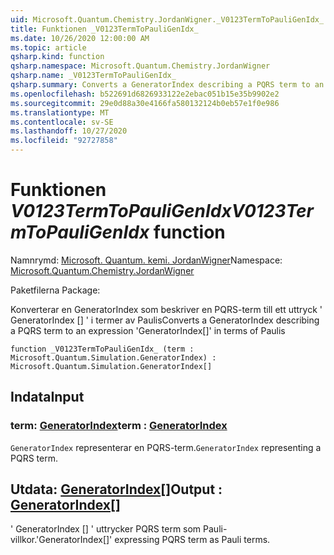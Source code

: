 ```yaml
---
uid: Microsoft.Quantum.Chemistry.JordanWigner._V0123TermToPauliGenIdx_
title: Funktionen _V0123TermToPauliGenIdx_
ms.date: 10/26/2020 12:00:00 AM
ms.topic: article
qsharp.kind: function
qsharp.namespace: Microsoft.Quantum.Chemistry.JordanWigner
qsharp.name: _V0123TermToPauliGenIdx_
qsharp.summary: Converts a GeneratorIndex describing a PQRS term to an expression 'GeneratorIndex[]' in terms of Paulis
ms.openlocfilehash: b522691d6826933122e2ebac051b15e35b9902e2
ms.sourcegitcommit: 29e0d88a30e4166fa580132124b0eb57e1f0e986
ms.translationtype: MT
ms.contentlocale: sv-SE
ms.lasthandoff: 10/27/2020
ms.locfileid: "92727858"
---
```

# <a name="_v0123termtopauligenidx_-function"></a><span data-ttu-id="474eb-102">Funktionen _V0123TermToPauliGenIdx_</span><span class="sxs-lookup"><span data-stu-id="474eb-102">_V0123TermToPauliGenIdx_ function</span></span>

<span data-ttu-id="474eb-103">Namnrymd: [Microsoft. Quantum. kemi. JordanWigner](xref:Microsoft.Quantum.Chemistry.JordanWigner)</span><span class="sxs-lookup"><span data-stu-id="474eb-103">Namespace: [Microsoft.Quantum.Chemistry.JordanWigner](xref:Microsoft.Quantum.Chemistry.JordanWigner)</span></span>

<span data-ttu-id="474eb-104">Paketfilerna [](https://nuget.org/packages/)</span><span class="sxs-lookup"><span data-stu-id="474eb-104">Package: [](https://nuget.org/packages/)</span></span>


<span data-ttu-id="474eb-105">Konverterar en GeneratorIndex som beskriver en PQRS-term till ett uttryck ' GeneratorIndex [] ' i termer av Paulis</span><span class="sxs-lookup"><span data-stu-id="474eb-105">Converts a GeneratorIndex describing a PQRS term to an expression 'GeneratorIndex[]' in terms of Paulis</span></span>

```qsharp
function _V0123TermToPauliGenIdx_ (term : Microsoft.Quantum.Simulation.GeneratorIndex) : Microsoft.Quantum.Simulation.GeneratorIndex[]
```


## <a name="input"></a><span data-ttu-id="474eb-106">Indata</span><span class="sxs-lookup"><span data-stu-id="474eb-106">Input</span></span>

### <a name="term--generatorindex"></a><span data-ttu-id="474eb-107">term: [GeneratorIndex](xref:Microsoft.Quantum.Simulation.GeneratorIndex)</span><span class="sxs-lookup"><span data-stu-id="474eb-107">term : [GeneratorIndex](xref:Microsoft.Quantum.Simulation.GeneratorIndex)</span></span>

<span data-ttu-id="474eb-108">`GeneratorIndex` representerar en PQRS-term.</span><span class="sxs-lookup"><span data-stu-id="474eb-108">`GeneratorIndex` representing a PQRS term.</span></span>



## <a name="output--generatorindex"></a><span data-ttu-id="474eb-109">Utdata: [GeneratorIndex](xref:Microsoft.Quantum.Simulation.GeneratorIndex)[]</span><span class="sxs-lookup"><span data-stu-id="474eb-109">Output : [GeneratorIndex](xref:Microsoft.Quantum.Simulation.GeneratorIndex)[]</span></span>

<span data-ttu-id="474eb-110">' GeneratorIndex [] ' uttrycker PQRS term som Pauli-villkor.</span><span class="sxs-lookup"><span data-stu-id="474eb-110">'GeneratorIndex[]' expressing PQRS term as Pauli terms.</span></span>